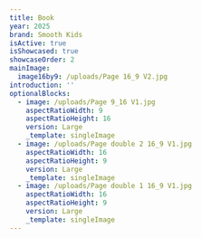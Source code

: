 ```yaml
---
title: Book
year: 2025
brand: Smooth Kids
isActive: true
isShowcased: true
showcaseOrder: 2
mainImage:
  image16by9: /uploads/Page 16_9 V2.jpg
introduction: ''
optionalBlocks:
  - image: /uploads/Page 9_16 V1.jpg
    aspectRatioWidth: 9
    aspectRatioHeight: 16
    version: Large
    _template: singleImage
  - image: /uploads/Page double 2 16_9 V1.jpg
    aspectRatioWidth: 16
    aspectRatioHeight: 9
    version: Large
    _template: singleImage
  - image: /uploads/Page double 1 16_9 V1.jpg
    aspectRatioWidth: 16
    aspectRatioHeight: 9
    version: Large
    _template: singleImage
---
```


